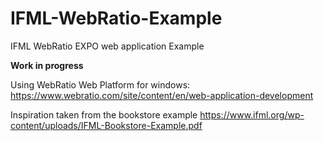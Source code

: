 # IFML-WebRatio-Example
IFML WebRatio EXPO web application Example

**Work in progress**

Using WebRatio Web Platform for windows:
https://www.webratio.com/site/content/en/web-application-development

Inspiration taken from the bookstore example
https://www.ifml.org/wp-content/uploads/IFML-Bookstore-Example.pdf
